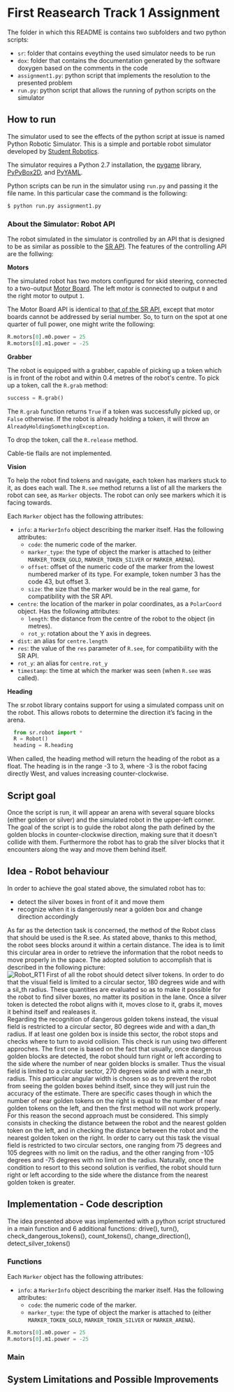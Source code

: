# First Reasearch Track 1 Assignment
The folder in which this README is contains two subfolders and two python scripts:
* `sr`: folder that contains eveything the used simulator needs to be run
* `dox`: folder that contains the documentation generated by the software doxygen based on the comments in the code
* `assignment1.py`: python script that implements the resolution to the presented problem 
* `run.py`: python script that allows the running of python scripts on the simulator

## How to run
The simulator used to see the effects of the python script at issue is named Python Robotic Simulator. This is a simple and portable robot simulator developed by [Student Robotics](https://studentrobotics.org).

The simulator requires a Python 2.7 installation, the [pygame](http://pygame.org/) library, [PyPyBox2D](https://pypi.python.org/pypi/pypybox2d/2.1-r331), and [PyYAML](https://pypi.python.org/pypi/PyYAML/).

Python scripts can be run in the simulator using `run.py` and passing it the file name. In this particular case the command is the following:

```bash
$ python run.py assignment1.py
```

### About the Simulator: Robot API

The robot simulated in the simulator is controlled by an API that is designed to be as similar as possible to the [SR API][sr-api]. The features of the controlling API are the follwing:

**Motors**

The simulated robot has two motors configured for skid steering, connected to a two-output [Motor Board](https://studentrobotics.org/docs/kit/motor_board). The left motor is connected to output `0` and the right motor to output `1`.

The Motor Board API is identical to [that of the SR API](https://studentrobotics.org/docs/programming/sr/motors/), except that motor boards cannot be addressed by serial number. So, to turn on the spot at one quarter of full power, one might write the following:

```python
R.motors[0].m0.power = 25
R.motors[0].m1.power = -25
```

**Grabber**

The robot is equipped with a grabber, capable of picking up a token which is in front of the robot and within 0.4 metres of the robot's centre. To pick up a token, call the `R.grab` method:

```python
success = R.grab()
```

The `R.grab` function returns `True` if a token was successfully picked up, or `False` otherwise. If the robot is already holding a token, it will throw an `AlreadyHoldingSomethingException`.

To drop the token, call the `R.release` method.

Cable-tie flails are not implemented.

**Vision**

To help the robot find tokens and navigate, each token has markers stuck to it, as does each wall. The `R.see` method returns a list of all the markers the robot can see, as `Marker` objects. The robot can only see markers which it is facing towards.

Each `Marker` object has the following attributes:

* `info`: a `MarkerInfo` object describing the marker itself. Has the following attributes:
  * `code`: the numeric code of the marker.
  * `marker_type`: the type of object the marker is attached to (either `MARKER_TOKEN_GOLD`, `MARKER_TOKEN_SILVER` or `MARKER_ARENA`).
  * `offset`: offset of the numeric code of the marker from the lowest numbered marker of its type. For example, token number 3 has the code 43, but offset 3.
  * `size`: the size that the marker would be in the real game, for compatibility with the SR API.
* `centre`: the location of the marker in polar coordinates, as a `PolarCoord` object. Has the following attributes:
  * `length`: the distance from the centre of the robot to the object (in metres).
  * `rot_y`: rotation about the Y axis in degrees.
* `dist`: an alias for `centre.length`
* `res`: the value of the `res` parameter of `R.see`, for compatibility with the SR API.
* `rot_y`: an alias for `centre.rot_y`
* `timestamp`: the time at which the marker was seen (when `R.see` was called).

**Heading**

The sr.robot library contains support for using a simulated compass unit on the robot. This allows robots to determine the direction it’s facing in the arena.
```python
  from sr.robot import *
  R = Robot()
  heading = R.heading
```
When called, the heading method will return the heading of the robot as a float. The heading is in the range -3 to 3, where -3 is the robot facing directly West, and values increasing counter-clockwise.

## Script goal
Once the script is run, it will appear an arena with several square blocks (either golden or silver) and the simulated robot in the upper-left corner. The goal of the script is to guide the robot along the path defined by the golden blocks in counter-clockwise direction, making sure that it doesn't collide with them. Furthermore the robot has to grab the silver blocks that it encounters along the way and move them behind itself.

## Idea - Robot behaviour
In order to achieve the goal stated above, the simulated robot has to:
* detect the silver boxes in front of it and move them
* recognize when it is dangerously near a golden box and change direction accordingly

As far as the detection task is concerned, the method of the Robot class that should be used is the R.see. As stated above, thanks to this method, the robot sees blocks around it within a certain distance. The idea is to limit this circular area in order to retrieve the information that the robot needs to move properly in the space. The adopted solution to accomplish that is described in the following picture:  
![Robot_RT1](https://user-images.githubusercontent.com/91536387/140644164-46320949-0a9e-4663-b170-e6bc68a35287.png)
First of all the robot should detect silver tokens. In order to do that the visual field is limited to a circular sector, 180 degrees wide and with a sil_th radius. These quantities are evaluated so as to make it possible for the robot to find silver boxes, no matter its position in the lane.  Once a silver token is detected the robot aligns with it, moves close to it, grabs it, moves it behind itself and realeases it.  
Regarding the recognition of dangerous golden tokens instead, the visual field is restricted to a circular sector, 80 degrees wide and with a dan_th radius. If at least one golden box is inside this sector, the robot stops and checks where to turn to avoid collision. This check is run using two different approches. The first one is based on the fact that usually, once dangerous golden blocks are detected, the robot should turn right or left according to the side where the number of near golden blocks is smaller. Thus the visual field is limited to a circular sector, 270 degrees wide and with a near_th radius. This particular angular width is chosen so as to prevent the robot from seeing the golden boxes behind itself, since they will just ruin the accuracy of the estimate. There are specific cases though in which the number of near golden tokens on the right is equal to the number of near golden tokens on the left, and then the first method will not work properly. For this reason the second approach must be considered. This simply consists in checking the distance between the robot and the nearest golden token on the left, and in checking the distance between the robot and the nearest golden token on the right. In order to carry out this task the visual field is restricted to two circular sectors, one ranging from 75 degrees and 105 degrees with no limit on the radius, and the other ranging from -105 degrees and -75 degrees with no limit on the radius. Naturally, once the condition to resort to this second solution is verified, the robot should turn right or left according to the side where the distance from the nearest golden token is greater. 

## Implementation - Code description
The idea presented above was implemented with a python script structured in a main function and 6 additional functions: drive(), turn(), check_dangerous_tokens(), count_tokens(), change_direction(), detect_silver_tokens()

### Functions
Each `Marker` object has the following attributes:

* `info`: a `MarkerInfo` object describing the marker itself. Has the following attributes:
  * `code`: the numeric code of the marker.
  * `marker_type`: the type of object the marker is attached to (either `MARKER_TOKEN_GOLD`, `MARKER_TOKEN_SILVER` or `MARKER_ARENA`).

```python
R.motors[0].m0.power = 25
R.motors[0].m1.power = -25
```

### Main

## System Limitations and Possible Improvements

[sr-api]: https://studentrobotics.org/docs/programming/sr/
